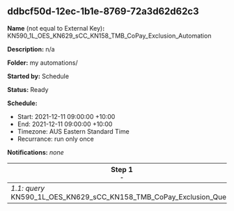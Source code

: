 ## ddbcf50d-12ec-1b1e-8769-72a3d62d62c3

**Name** (not equal to External Key)**:** KN590_1L_OES_KN629_sCC_KN158_TMB_CoPay_Exclusion_Automation

**Description:** n/a

**Folder:** my automations/

**Started by:** Schedule

**Status:** Ready

**Schedule:**

* Start: 2021-12-11 09:00:00 +10:00
* End: 2021-12-11 09:00:00 +10:00
* Timezone: AUS Eastern Standard Time
* Recurrance: run only once

**Notifications:** _none_


| Step 1<br>_<small>-</small>_ |
| --- |
| _1.1: query_<br>KN590_1L_OES_KN629_sCC_KN158_TMB_CoPay_Exclusion_Query |
